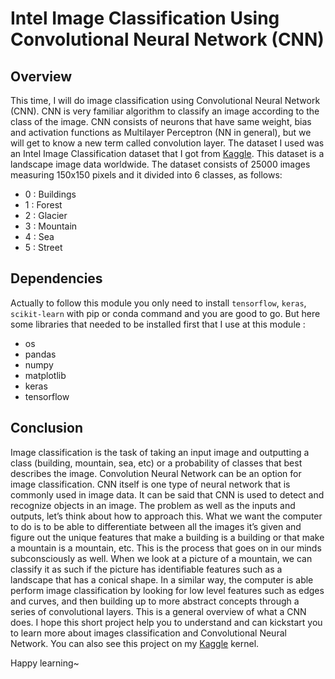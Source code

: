 #  Intel Image Classification Using Convolutional Neural Network (CNN)

## Overview
This time, I will do image classification using Convolutional Neural Network (CNN). CNN is very familiar algorithm to classify an image according to the class of the image. CNN consists of neurons that have same weight, bias and activation functions as Multilayer Perceptron (NN in general), but we will get to know a new term called convolution layer. The dataset I used was an Intel Image Classification dataset that I got from [Kaggle](https://www.kaggle.com/puneet6060/intel-image-classification). This dataset is a landscape image data worldwide. The dataset consists of 25000 images measuring 150x150 pixels and it divided into 6 classes, as follows:
- 0 : Buildings
- 1 : Forest
- 2 : Glacier
- 3 : Mountain
- 4 : Sea
- 5 : Street

## Dependencies
Actually to follow this module you only need to install `tensorflow`, `keras`, `scikit-learn` with pip or conda command and you are good to go. But here some libraries that needed to be installed first that I use at this module :
- os
- pandas
- numpy
- matplotlib
- keras
- tensorflow

## Conclusion
Image classification is the task of taking an input image and outputting a class (building, mountain, sea, etc) or a probability of classes that best describes the image. Convolution Neural Network can be an option for image classification. CNN itself is one type of neural network that is commonly used in image data. It can be said that CNN is used to detect and recognize objects in an image.
The problem as well as the inputs and outputs, let’s think about how to approach this. What we want the computer to do is to be able to differentiate between all the images it’s given and figure out the unique features that make a building is a building or that make a mountain is a mountain, etc. This is the process that goes on in our minds subconsciously as well. When we look at a picture of a mountain, we can classify it as such if the picture has identifiable features such as a landscape that has a conical shape. In a similar way, the computer is able perform image classification by looking for low level features such as edges and curves, and then building up to more abstract concepts through a series of convolutional layers. This is a general overview of what a CNN does.
I hope this short project help you to understand and can kickstart you to learn more about images classification and Convolutional Neural Network. You can also see this project on my [Kaggle]('https://www.kaggle.com/fafiliam/intel-images-classification-cnn') kernel.
 
Happy learning~
